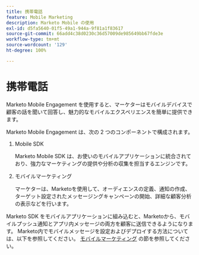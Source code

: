 ```yaml
---
title: 携帯電話
feature: Mobile Marketing
description: Marketo Mobile の使用
exl-id: d5fa5640-01f5-49a1-944a-9f81a1f83617
source-git-commit: 66add4c38d0230c36d57009de985649bb67fde3e
workflow-type: tm+mt
source-wordcount: '129'
ht-degree: 100%

---
```


# 携帯電話

Marketo Mobile Engagement を使用すると、マーケターはモバイルデバイスで顧客の話を聞いて回答し、魅力的なモバイルエクスペリエンスを簡単に提供できます。

Marketo Mobile Engagement は、次の 2 つのコンポーネントで構成されます。

1. Mobile SDK

   Marketo Mobile SDK は、お使いのモバイルアプリケーションに統合されており、強力なマーケティングの提供や分析の収集を担当するエンジンです。

1. モバイルマーケティング

   マーケターは、Marketoを使用して、オーディエンスの定義、通知の作成、ターゲット設定されたメッセージングキャンペーンの開始、詳細な顧客分析の表示などを行います。

Marketo SDK をモバイルアプリケーションに組み込むと、Marketoから、モバイルプッシュ通知とアプリ内メッセージの両方を顧客に送信できるようになります。 Marketo内でモバイルメッセージを設定およびデプロイする方法については、以下を参照してください。 [モバイルマーケティング](https://experienceleague.adobe.com/ja/docs/marketo/using/product-docs/mobile-marketing/admin/add-a-mobile-app) の節を参照してください。
